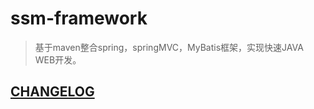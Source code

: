 # ssm-framework

> 基于maven整合spring，springMVC，MyBatis框架，实现快速JAVA WEB开发。

## [CHANGELOG](https://github.com/wuhuanhost/ssm-framework/blob/master/CHANGELOG.md)
